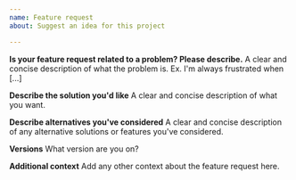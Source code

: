 ```yaml
---
name: Feature request
about: Suggest an idea for this project

---
```


**Is your feature request related to a problem? Please describe.**
A clear and concise description of what the problem is. Ex. I'm always frustrated when [...]

**Describe the solution you'd like**
A clear and concise description of what you want.

**Describe alternatives you've considered**
A clear and concise description of any alternative solutions or features you've considered.

**Versions**
What version are you on?

**Additional context**
Add any other context about the feature request here.
